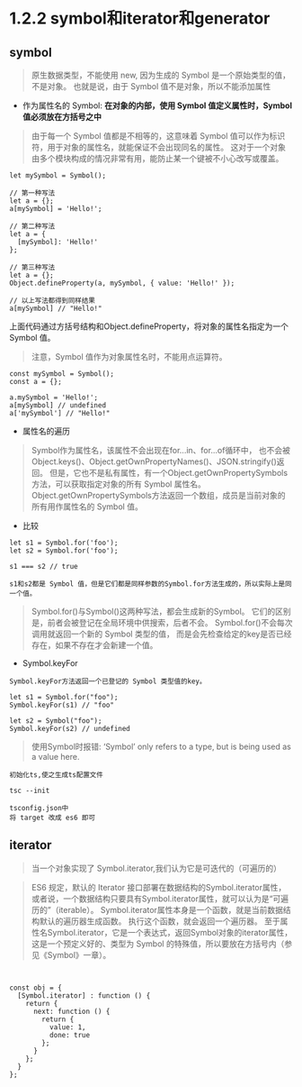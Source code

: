 # 1.2.2 symbol和iterator和generator


## symbol

>原生数据类型，不能使用 new, 因为生成的 Symbol 是一个原始类型的值，不是对象。
也就是说，由于 Symbol 值不是对象，所以不能添加属性

- 作为属性名的 Symbol: **在对象的内部，使用 Symbol 值定义属性时，Symbol 值必须放在方括号之中**

>由于每一个 Symbol 值都是不相等的，这意味着 Symbol 值可以作为标识符，用于对象的属性名，就能保证不会出现同名的属性。
这对于一个对象由多个模块构成的情况非常有用，能防止某一个键被不小心改写或覆盖。

```
let mySymbol = Symbol();

// 第一种写法
let a = {};
a[mySymbol] = 'Hello!';

// 第二种写法
let a = {
  [mySymbol]: 'Hello!'
};

// 第三种写法
let a = {};
Object.defineProperty(a, mySymbol, { value: 'Hello!' });

// 以上写法都得到同样结果
a[mySymbol] // "Hello!"
```

上面代码通过方括号结构和Object.defineProperty，将对象的属性名指定为一个 Symbol 值。

>注意，Symbol 值作为对象属性名时，不能用点运算符。

```
const mySymbol = Symbol();
const a = {};

a.mySymbol = 'Hello!';
a[mySymbol] // undefined
a['mySymbol'] // "Hello!"
```

- 属性名的遍历
>Symbol作为属性名，该属性不会出现在for...in、for...of循环中，
也不会被Object.keys()、Object.getOwnPropertyNames()、JSON.stringify()返回。
但是，它也不是私有属性，有一个Object.getOwnPropertySymbols方法，可以获取指定对象的所有 Symbol 属性名。
Object.getOwnPropertySymbols方法返回一个数组，成员是当前对象的所有用作属性名的 Symbol 值。


- 比较


```
let s1 = Symbol.for('foo');
let s2 = Symbol.for('foo');

s1 === s2 // true

s1和s2都是 Symbol 值，但是它们都是同样参数的Symbol.for方法生成的，所以实际上是同一个值。
```

>Symbol.for()与Symbol()这两种写法，都会生成新的Symbol。
它们的区别是，前者会被登记在全局环境中供搜索，后者不会。
Symbol.for()不会每次调用就返回一个新的 Symbol 类型的值，
而是会先检查给定的key是否已经存在，如果不存在才会新建一个值。

- Symbol.keyFor

```
Symbol.keyFor方法返回一个已登记的 Symbol 类型值的key。

let s1 = Symbol.for("foo");
Symbol.keyFor(s1) // "foo"

let s2 = Symbol("foo");
Symbol.keyFor(s2) // undefined
```

>使用Symbol时报错: ‘Symbol’ only refers to a type, but is being used as a value here.
```
初始化ts,使之生成ts配置文件

tsc --init 

tsconfig.json中
将 target 改成 es6 即可
```


## iterator

>当一个对象实现了 Symbol.iterator,我们认为它是可迭代的（可遍历的）

>ES6 规定，默认的 Iterator 接口部署在数据结构的Symbol.iterator属性，
或者说，一个数据结构只要具有Symbol.iterator属性，就可以认为是“可遍历的”（iterable）。
Symbol.iterator属性本身是一个函数，就是当前数据结构默认的遍历器生成函数。
执行这个函数，就会返回一个遍历器。
至于属性名Symbol.iterator，它是一个表达式，返回Symbol对象的iterator属性，
这是一个预定义好的、类型为 Symbol 的特殊值，所以要放在方括号内（参见《Symbol》一章）。

```


const obj = {
  [Symbol.iterator] : function () {
    return {
      next: function () {
        return {
          value: 1,
          done: true
        };
      }
    };
  }
};
```
